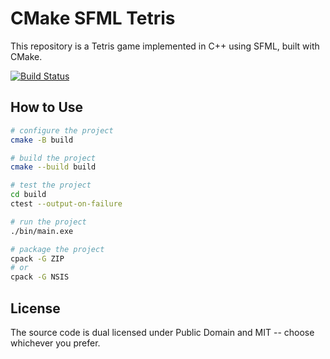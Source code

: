 # CMake SFML Tetris
This repository is a Tetris game implemented in C++ using SFML, built with CMake. 

[![Build Status](https://github.com/xLab-HDU/cmake-sfml-tetris/actions/workflows/ci.yml/badge.svg)](https://github.com/xLab-HDU/cmake-sfml-tetris/actions)

## How to Use

```sh
# configure the project
cmake -B build

# build the project
cmake --build build

# test the project
cd build
ctest --output-on-failure

# run the project
./bin/main.exe

# package the project
cpack -G ZIP
# or
cpack -G NSIS
```

## License

The source code is dual licensed under Public Domain and MIT -- choose whichever you prefer.
